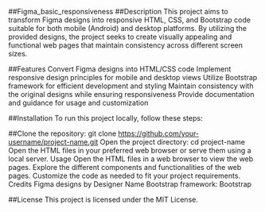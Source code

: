 ##Figma_basic_responsiveness
##Description
This project aims to transform Figma designs into responsive HTML, CSS, and Bootstrap code suitable for both mobile (Android) and desktop platforms. By utilizing the provided designs, the project seeks to create visually appealing and functional web pages that maintain consistency across different screen sizes.

##Features
Convert Figma designs into HTML/CSS code
Implement responsive design principles for mobile and desktop views
Utilize Bootstrap framework for efficient development and styling
Maintain consistency with the original designs while ensuring responsiveness
Provide documentation and guidance for usage and customization

##Installation
To run this project locally, follow these steps:

##Clone the repository: git clone https://github.com/your-username/project-name.git
Open the project directory: cd project-name
Open the HTML files in your preferred web browser or serve them using a local server.
Usage
Open the HTML files in a web browser to view the web pages.
Explore the different components and functionalities of the web pages.
Customize the code as needed to fit your project requirements.
Credits
Figma designs by Designer Name
Bootstrap framework: Bootstrap

##License
This project is licensed under the MIT License.

